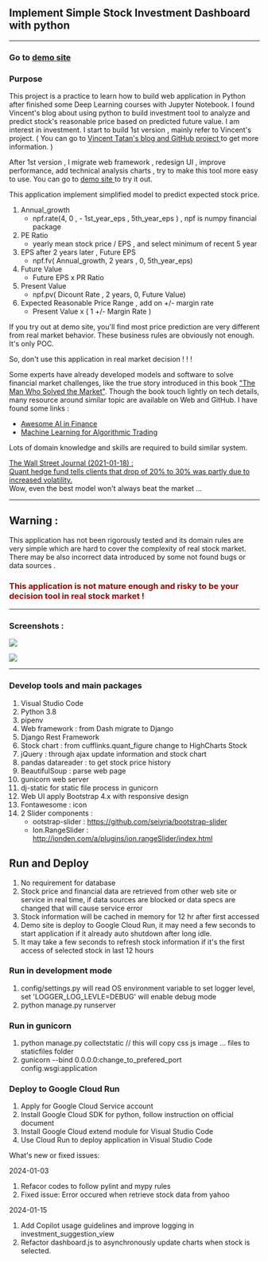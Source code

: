 ## Implement Simple Stock Investment Dashboard with python 
---

### Go to [ demo site ](https://stock-dashboard-c2s6b2cyea-de.a.run.app)

### Purpose

This project is a practice to learn how to build web application in Python after finished some Deep Learning courses with Jupyter Notebook. 
I found Vincent's blog about using python to build investment tool to analyze and predict stock's reasonable price based on predicted future value. I am interest in investment. I start to build 1st version , mainly refer to  Vincent's project. 
( You can go to [Vincent Tatan's blog and GitHub project ](https://towardsdatascience.com/value-investing-dashboard-with-python-beautiful-soup-and-dash-python-43002f6a97ca) to get more information. )
 
After 1st version , I migrate web framework , redesign  UI , improve performance, add technical analysis charts , try to make this tool more easy to use.  You can go to [ demo site ](https://stock-dashboard-c2s6b2cyea-de.a.run.app) to try it out.

This application implement simplified model to predict expected stock price. 
1. Annual_growth
   - npf.rate(4, 0 , - 1st_year_eps , 5th_year_eps ) , npf is numpy financial package 
2. PE Ratio
   - yearly mean stock price /  EPS , and select minimum of recent 5 year
3. EPS after 2 years later , Future EPS
   - npf.fv( Annual_growth, 2 years , 0, 5th_year_eps)
4. Future Value
   -  Future EPS x PR Ratio
5. Present Value 
   -  npf.pv( Dicount Rate , 2 years, 0, Future Value)
6. Expected Reasonable Price Range , add on +/- margin rate 
   -  Present Value x ( 1  +/- Margin Rate )
  
If you try out at demo site, you'll find most price prediction are very different from real market behavior. These business rules are obviously not enough. It's only POC.

So, don't use this application in real market decision ! ! ! 

Some experts have already developed models and software to solve financial market challenges, like the true story introduced in this book ["The Man Who Solved the Market"](https://www.amazon.com/Man-Who-Solved-Market-Revolution/dp/073521798X). Though the book touch lightly on tech details, many resource around similar topic are available on Web and GitHub.  I have found some links : 
- [Awesome AI in Finance](https://github.com/georgezouq/awesome-ai-in-finance)
- [Machine Learning for Algorithmic Trading](https://github.com/PacktPublishing/Machine-Learning-for-Algorithmic-Trading-Second-Edition)

Lots of domain knowledge and skills are required to build similar system.

[The Wall Street Journal (2021-01-18) : <br>Quant hedge fund tells clients that drop of 20% to 30% was partly due to increased volatility.  ](https://www.wsj.com/articles/renaissance-says-losses-should-have-been-expected-at-some-point-11611008784)
<br> Wow, even the best model won't always beat the market ...

---
## Warning : ##
This application has not been rigorously tested and its domain rules are very simple which are hard to cover the complexity of real stock market. There may be also incorrect data introduced by some not found bugs or data sources .
### <span style='color:#a00000'>This application is not mature enough and risky to be your decision tool in real stock market !</span>


-------

### Screenshots : 

![](data/../assets/dashboard-s1.png)

![](data/../assets/dashboard-s2.png)

-------

### Develop tools and main packages  
1. Visual Studio Code
2. Python 3.8
3. pipenv
4. Web framework :  from Dash migrate to Django
5. Django Rest Framework
6. Stock chart :  from cufflinks.quant_figure change to HighCharts Stock
7. jQuery : through ajax update information and stock chart
8. pandas datareader : to get stock price history 
9. BeautifulSoup : parse web page
10. gunicorn web server
11. dj-static for static file process in gunicorn 
12. Web UI apply Bootstrap 4.x with responsive design
13. Fontawesome : icon
14. 2 Slider components :
    - ootstrap-slider :  https://github.com/seiyria/bootstrap-slider
    - Ion.RangeSlider : http://ionden.com/a/plugins/ion.rangeSlider/index.html
    


## Run and Deploy
1. No requirement for database 
2. Stock price and financial data are retrieved from other web site or service in real time, if data sources are blocked or data specs are changed that will cause service error
3. Stock information will be cached in memory for 12 hr after first accessed
4. Demo site is deploy to Google Cloud Run, it may need a few seconds to start application if it already auto shutdown after long idle. 
5. It may take a few seconds to refresh stock information if it's the first access of selected stock in last 12 hours

 
### Run in development mode
1. config/settings.py will read OS environment variable to set logger level, set 'LOGGER_LOG_LEVLE=DEBUG' will enable debug mode
1. python manage.py runserver


### Run in gunicorn
1. python manage.py collectstatic  // this will copy css js image ... files to staticfiles folder
2. gunicorn --bind 0.0.0.0:change_to_prefered_port config.wsgi:application
   
### Deploy to Google Cloud Run
1. Apply for Google Cloud Service account
2. Install Google Cloud SDK for python, follow instruction on official document
3. Install Google Cloud extend module for Visual Studio Code
4. Use Cloud Run to deploy application in Visual Studio Code


What's new or fixed issues:

2024-01-03
1. Refacor codes to follow pylint and mypy rules
2. Fixed issue: Error occured when retrieve stock data from yahoo

2024-01-15
1. Add Copilot usage guidelines and improve logging in investment_suggestion_view
2. Refactor dashboard.js to asynchronously update charts when stock is selected.